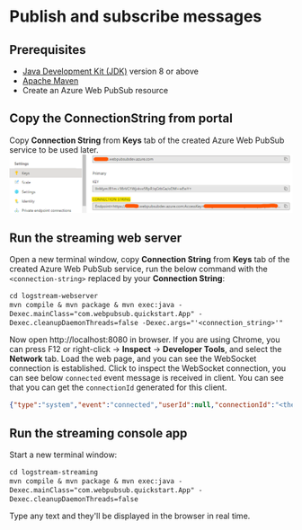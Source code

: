 # Publish and subscribe messages

## Prerequisites

- [Java Development Kit (JDK)](/java/azure/jdk/) version 8 or above
- [Apache Maven](https://maven.apache.org/download.cgi)
- Create an Azure Web PubSub resource

## Copy the ConnectionString from portal

Copy **Connection String** from **Keys** tab of the created Azure Web PubSub service to be used later.
![connection string](../../../docs/images/portal_conn.png)
    

## Run the streaming web server

Open a new terminal window, copy **Connection String** from **Keys** tab of the created Azure Web PubSub service, run the below command with the `<connection-string>` replaced by your **Connection String**:

```console
cd logstream-webserver
mvn compile & mvn package & mvn exec:java -Dexec.mainClass="com.webpubsub.quickstart.App" -Dexec.cleanupDaemonThreads=false -Dexec.args="'<connection_string>'"
```

Now open http://localhost:8080 in browser. If you are using Chrome, you can press F12 or right-click -> **Inspect** -> **Developer Tools**, and select the **Network** tab. Load the web page, and you can see the WebSocket connection is established. Click to inspect the WebSocket connection, you can see below `connected` event message is received in client. You can see that you can get the `connectionId` generated for this client.

```json
{"type":"system","event":"connected","userId":null,"connectionId":"<the_connection_id>"}
```

## Run the streaming console app

Start a new terminal window:

```console
cd logstream-streaming
mvn compile & mvn package & mvn exec:java -Dexec.mainClass="com.webpubsub.quickstart.App" -Dexec.cleanupDaemonThreads=false
```

Type any text and they'll be displayed in the browser in real time.

